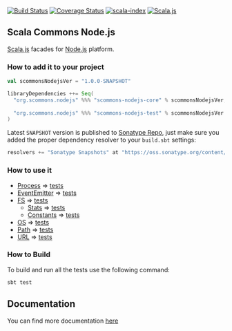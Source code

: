 
[![Build Status](https://travis-ci.org/scommons/scommons-nodejs.svg?branch=master)](https://travis-ci.org/scommons/scommons-nodejs)
[![Coverage Status](https://coveralls.io/repos/github/scommons/scommons-nodejs/badge.svg?branch=master)](https://coveralls.io/github/scommons/scommons-nodejs?branch=master)
[![scala-index](https://index.scala-lang.org/scommons/scommons-nodejs/scommons-nodejs-core/latest.svg)](https://index.scala-lang.org/scommons/scommons-nodejs/scommons-nodejs-core)
[![Scala.js](https://www.scala-js.org/assets/badges/scalajs-0.6.17.svg)](https://www.scala-js.org)

## Scala Commons Node.js
[Scala.js](https://www.scala-js.org) facades for [Node.js](https://nodejs.org/docs/latest-v9.x/api/documentation.html) platform.


### How to add it to your project

```scala
val scommonsNodejsVer = "1.0.0-SNAPSHOT"

libraryDependencies ++= Seq(
  "org.scommons.nodejs" %%% "scommons-nodejs-core" % scommonsNodejsVer,
  
  "org.scommons.nodejs" %%% "scommons-nodejs-test" % scommonsNodejsVer % "test"
)
```

Latest `SNAPSHOT` version is published to [Sonatype Repo](https://oss.sonatype.org/content/repositories/snapshots/org/scommons/), just make sure you added
the proper dependency resolver to your `build.sbt` settings:
```scala
resolvers += "Sonatype Snapshots" at "https://oss.sonatype.org/content/repositories/snapshots/"
```

### How to use it

* [Process](core/src/main/scala/scommons/nodejs/raw/Process.scala) => [tests](showcase/src/test/scala/scommons/nodejs/ProcessSpec.scala)
* [EventEmitter](core/src/main/scala/scommons/nodejs/raw/EventEmitter.scala) => [tests](showcase/src/test/scala/scommons/nodejs/EventEmitterSpec.scala)
* [FS](core/src/main/scala/scommons/nodejs/FS.scala) => [tests](showcase/src/test/scala/scommons/nodejs/FSSpec.scala)
  * [Stats](core/src/main/scala/scommons/nodejs/raw/Stats.scala) => [tests](showcase/src/test/scala/scommons/nodejs/StatsSpec.scala)
  * [Constants](core/src/main/scala/scommons/nodejs/raw/FSConstants.scala) => [tests](showcase/src/test/scala/scommons/nodejs/StatsSpec.scala)
* [OS](core/src/main/scala/scommons/nodejs/raw/OS.scala) => [tests](showcase/src/test/scala/scommons/nodejs/OSSpec.scala)
* [Path](core/src/main/scala/scommons/nodejs/raw/Path.scala) => [tests](showcase/src/test/scala/scommons/nodejs/PathSpec.scala)
* [URL](core/src/main/scala/scommons/nodejs/raw/URL.scala) => [tests](showcase/src/test/scala/scommons/nodejs/URLSpec.scala)

### How to Build

To build and run all the tests use the following command:
```bash
sbt test
```

## Documentation

You can find more documentation [here](https://scommons.org/)
